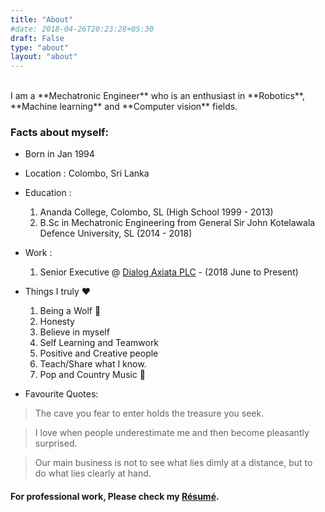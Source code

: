 ```yaml
---
title: "About"
#date: 2018-04-26T20:23:28+05:30
draft: False
type: "about"
layout: "about"
---
```


<br>
I am a **Mechatronic Engineer** who is an enthusiast in **Robotics**, **Machine learning** and **Computer vision** fields.

### Facts about myself:
* Born in Jan 1994
* Location : Colombo, Sri Lanka
* Education :
    1. Ananda College, Colombo, SL (High School 1999 - 2013)
    2. B.Sc in Mechatronic Engineering from General Sir John Kotelawala Defence University, SL (2014 - 2018)
* Work  :
    1. Senior Executive @ [Dialog Axiata PLC](https://www.dialog.lk/) - (2018 June to Present)
* Things I truly :heart:
    1. Being a Wolf :wolf:
    2. Honesty
    3. Believe in myself
    4. Self Learning and Teamwork
    5. Positive and Creative people
    6. Teach/Share what I know.
    6. Pop and Country Music :musical_note:

* Favourite Quotes:

> The cave you fear to enter holds the treasure you seek.

> I love when people underestimate me and then become pleasantly surprised.

> Our main business is not to see what lies dimly at a distance, but to do what lies clearly at hand.

#### For professional work, Please check my [Résumé](https://www.dropbox.com/s/vdai9k2yxcax14q/My_CV_Clean_v8.pdf?dl=0).